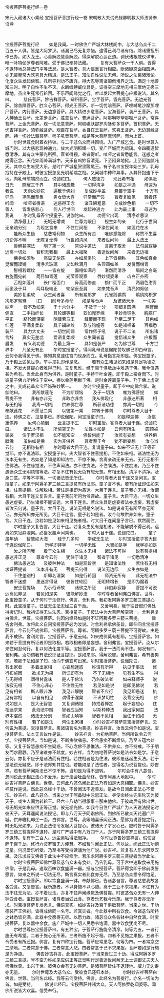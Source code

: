 宝授菩萨菩提行经一卷


宋元入藏诸大小乘经
宝授菩萨菩提行经一卷
宋朝散大夫试光禄卿明教大师法贤奉诏译


　　

宝授菩萨菩提行经
　　如是我闻。一时佛住广严城大林楼阁中。与大苾刍众千二百五十人俱。皆是大阿罗汉。诸漏已尽无复烦恼。逮得己利尽诸有结。除诸重担所作已办。如大龙王。心善解脱慧善解脱。得深解脱心达正道。调伏诸根威仪详审。唯一补特伽罗尊者阿难。受于佛记奉持法藏。
　　复有大菩萨众一千人俱。皆得不退转地总持法门平等法忍。是大智者。具大信重言行相应。断诸疑惑面相圆满。亦无颦蹙常大欢喜具大精进。是法王子。知法自性说法无倦。所说之法离诸戏论。化度众生发起佛智。凡所导利功不唐弃。得大忍辱离诸颠倒境界之法。满足十地善知三时。明了自性不生不灭。永断缠缚威仪具足。证得空三摩地无相三摩地无愿三摩地。虽出生死常行轮回。不乐声闻缘觉之行。唯以发起大菩提心应根说法。其名曰。
　　慈氏菩萨。妙吉祥菩萨。辩积菩萨。宝手菩萨。香光菩萨。无边光菩萨。除盖障菩萨。胜义心菩萨。得光王菩萨。断一切忧暗菩萨。萨哩嚩尾沙摩那哩尸菩萨。内行菩萨。无边意菩萨。具大精进步意菩萨。宝海菩萨。装严王菩萨。具大神通王菩萨。无差步菩萨。胜意菩萨。普满菩萨。阿那嚩啰拏那哩尸菩萨。常喜菩萨。上金光菩萨。观一切法意菩萨。阿秫巘驮那罗拘酥弥多菩萨。首积菩萨。无忧吉祥菩萨。须弥藏菩萨。观自在菩萨。香自在王菩萨。欢喜王菩萨。无边慧藏菩萨。持一切妙法藏菩萨。师子吼音菩萨。如是等大菩萨摩诃萨。而为上首。
　　尔时世尊食时着衣持钵。与二千苾刍众而共围绕。入广严城乞食。是时世尊入城门时。以大慈悲现神通力。放大光明照耀一切。变广严城而为琉璃。令四衢道皆悉清净。其有众生蒙光所照。盲者得视。聋者得听。喑哑之者皆悉能言。迷惑之者咸得正念。天花如雨降满城中。天乐自呜妙音清亮。下至阿鼻地狱。上至阿迦腻吒天。其中众生唯受大乐。是时广严城星贺里蹉尾王。有子名曰宝授年始三岁。乳母抱持在于殿上。时彼宝授忽见光明希瑞之相。又闻城中种种异事。从其怀抱速下于地。向乳母前端然而立。说伽陀曰。
　　何人威德力　　现此希有相
　　如俱胝日光　　照耀三千界
　　其中诸恶趣　　一切得清净
　　如是之神通　　母速为我说
　　天雨众妙花　　遍散于佛刹
　　复成妙伞盖　　悬覆于空中
　　十方有异鸟　　翔鸣而萃集
　　男女皆大喜　　异常而严饰
　　盲者复瞻见　　聋者还听闻
　　喑哑者得语　　迷惑得正念
　　诸丑陋粗恶　　变成妙色相
　　一切不善人　　皆发慈悲心
　　何人行世间　　发起神通力
　　此为最上事　　母速为我说
　　尔时乳母答宝授童子。说伽陀曰。
　　功德宝出现　　清净难思议
　　清净最上行　　无垢无增减
　　世尊为眼目　　视生如的亲
　　化行于世间　　无亲疏分别
　　为现乞食来　　不住世间相
　　不染世间法　　如莲花在水
　　能断众生疑　　慈悲常利物
　　众生所有苦　　唯佛悉能除
　　称赞不生喜　　讥谤亦不嗔
　　无障复无碍　　行世如清风
　　来者世间师　　最上大法王
　　善解甚深法　　明了第一义
　　常说中道法　　言离于取舍
　　法句最寂静　　远离一切处
　　智积无我相　　最上大福聚
　　善逝世间解　　来者无边相
　　佛身如须弥　　高显无伦匹
　　亦如尼俱陀　　上下皆相称
　　其色如真金　　晃耀而璨镧
　　清净若玻璃　　又如秋满月
　　头顶圆如盖　　发鬒而绀青
　　髻相若螺纹　　一一皆右旋
　　面相如满月　　湛然而清净
　　眉间之白毫　　右旋而宛转
　　两目如青莲　　光莹善观察
　　唇妙频婆果　　齿白正齐密
　　舌相如莲叶　　长广覆面门
　　鼻高而修直　　额广而平正
　　两眉色绀青　　延袤及于耳
　　两耳极端正　　轮朵垂至肩
　　如来梵音声　　清亮如频伽
　　美妙复柔软　　众生闻者喜
　　所有紧那罗　　孔雀鹅鹦鹉
　　鸲鹆拘枳罗　　拘那罗鸳鸯
　　[口　　爾]母多命命　　如是等音声
　　及彼诸天乐　　一切美妙声
　　皆不及如来　　于十六分中
　　不及于一分　　项细复圆满
　　两臂而佣直　　二手指纤长
　　具轮螺等相　　软如兜罗绵
　　甲妙赤铜色　　胸臆广平正
　　脐轮而深密　　阴藏若马王
　　藏覆而不现　　乃至二足下
　　其色如红莲　　平满复柔软
　　具千辐轮纹　　及与钩幢等
　　如是诸相备　　百福悉装严
　　具力大丈夫　　一切世间师
　　常作师子吼　　说于不二法
　　所出诸言辞　　真实无差忒
　　爱语复柔顺　　众生闻者喜
　　觉悟诸众生　　应根而启发
　　有义利功德　　为最上第一
　　具如是装严　　名为佛世尊
　　十方世界中　　凡圣无有比
　　尔时宝授童子。得闻乳母说是伽陀赞叹佛已即白母言。云何令我得见于佛。佛知其意速往宫门现身而立。乳母指言斯即是。佛宝授童子。乃于殿上遥见世尊。举手顶礼即作是念。
　　若有众生睹见如来如是具足功德之相。不发大菩提心者难得己利。又复思惟。经于百千俱胝劫中难遇于佛。我今值遇甚为希有。当舍此身而为供养。是时童子。手持千叶金莲。即于殿上投身而下。时彼童子佛力所持住于空中。捧以金莲用献于佛。是时金莲离童子手。乃于佛上虚空之中。变成花盖众宝严饰殊妙第一。
　　尔时宝授童子。即于空中向佛合掌。说伽陀曰。
　　我所献莲花　　不为断烦恼
　　及于一切法　　唯为佛菩提
　　如菩提不生　　非有亦非无
　　非取亦非舍　　我从佛现化
　　非愚迷所著　　相与无相等
　　我离一切相　　供养佛世尊
　　所获诸功德　　亦离一切相
　　今奉献此花　　不愿证二乘
　　以彼第一乘　　常转于佛刹
　　尔时尊者大目干连。侍佛之右。见是事已。即说伽陀。问宝授童子曰。
　　如是释迦佛　　汝信重供养
　　汝何心颠倒　　云菩提不生
　　尔时宝授。答尊者大目干连。说伽陀曰。
　　诸法本不生　　所施空无为
　　法性本如是　　云何有所生
　　圆顶被袈裟　　住于罗汉相
　　如不能知空　　佛智何能了
　　汝若有妄想　　供养俱胝佛
　　虽供如是佛　　实为非供养
　　尊者至于今　　犹不断妄想
　　汝心当云何　　无相称有相
　　尔时尊者大目干连。复谓童子曰。如来不证无上正等正觉耶。亦不说法耶。宝授童子曰。夫大智者不住菩提相。不住如来相。诸法性无为法本无有生。若如是了知是即知法性。不惊不怖。舍离亲疏无来无去。无行无相不住佛法。不住缘觉法。不住声闻法。亦不住贪法。不住嗔法。不住痴法。乃至不住愚迷众生无明烦恼等法。亦复不住有色无色有想无想。有相无相。清净不清净。及身口意。平等不平等。一切诸法皆无所住。
　　尔时尊者大目干连又复问言。宝授童子。如来于阿耨多罗三藐三菩提莫有所证耶。童子言不也。若有所证即住如来相。住菩提相。住解脱相。若住是相即为愚迷。大目干连言。童子我亦无相。汝谓有相。大目干连又复告言。童子我前所问为俗谛故。童子言。大目干连。一切众生愚迷虚妄。乃生诸根不能调适。大目干连言。若众生具足虚妄者法亦虚妄。若虚妄者汝云何说。童子言。大目干连。说法无相是名说法。如是说者无有所至亦无所证。亦无所知亦无所见。大目干连言。童子若如是者。汝今何故供养如来。童子言。大目干连。汝若如是见如来相见施者相。时大目干连闻童子言已。默然而住。
　　尔时童子又复告言。大目干连。若复众生见有是相者。不能解脱不得己利。远离如来寂静涅槃。必当发趣声闻乘也。
　　尔时大目干连。说伽陀曰。
　　童子虽年幼　　智慧如大海
　　经于几多时　　学成无生法
　　尔时宝授童子答大目干连说伽陀曰。
　　所学即非学　　一切学无性
　　大智如是学　　我学亦如是
　　汝之所问我　　着于众生相
　　众生本无相　　诸法不可得
　　说有菩提相　　愚迷非正见
　　尊者今云何　　犹住于诸见
　　智者于诸见　　一切悉清净
　　佛法愚迷法　　及彼种种法
　　如是观皆空　　是知诸法性
　　若住有无相　　求证菩提者
　　法本非有无　　菩提云何得
　　说法无边际　　众生亦如是
　　不住差别相　　斯即名涅槃
　　如是行轮回　　师资无所有
　　此无相法中　　智者不迷惑
　　愚迷言得证　　彼皆住轮回
　　无明转增长　　是即为魔着
　　安坐菩提场　　为示俗谛故
　　诸佛之所证　　非俗非寂静
　　菩提不可说　　远离见非见
　　若见如是实　　彼能解妙法
　　尔时尊者舍利弗白佛言。世尊。此宝授童子。从于何时于法修行。佛言。舍利弗。我初发阿耨多罗三藐三菩提心时。此宝授童子。已证无生法忍经三百千劫。
　　又舍利弗。我于往昔燃灯佛处得授记时。我初证得无生法忍。宝授童子。于彼法中为大菩萨解空第一。舍利弗复白佛言。世尊。宝授菩萨。何因何缘经如是时不证阿耨多罗三藐三菩提。
　　佛告舍利弗。汝将此义自问宝授菩萨必为汝说。时舍利弗承佛圣旨。即伸问言宝授菩萨言。今云何不成佛耶。宝授菩萨言。尊者。阿耨多罗三藐三菩提不可得故。由是我不成佛。舍利弗言。宝授菩萨。于意云何。如来成佛莫有相耶。宝授菩萨言。如来若于菩提有所证者即是取相。若取相者即是妄想。舍利弗言。宝授菩萨。汝从尔来住何忍何行。复以何法化度平等。宝授菩萨言。我于一法而尚不住。何况有四。舍利弗。汝勿谓我有法说耶证菩提耶。是如来耶。得解脱耶。舍利弗言。希有善男子。若能于法如是了知。汝向于佛宜可出家。尔时宝授菩萨。说伽陀曰。
　　诸有出家者　　多着出家相
　　心妄想迷惑　　称谓有所得
　　执见于事法　　修行布施因
　　欲求无为果　　所证即有为
　　不了无相地　　见有生不生
　　得与无得相　　谓得甘露味
　　是人于佛法　　乃名破法者
　　如来释师子　　说法寂无相
　　不住心非心　　不住性无性
　　若见如是说　　是即见佛说
　　若见有相者　　斯人眼非净
　　我见非解脱　　智者不应行
　　我见即愚迷　　执见有常相
　　以自有相见　　谓得于涅槃
　　不识梦幻性　　及背空无相
　　佛说如是人　　是大无智慧
　　又复调诸根　　持戒着禅定
　　起于妄想心　　住相迷求果
　　此则法中贼　　智者应当知
　　以斯种种法　　我出家何益
　　法界本湛然　　诸法无分别
　　譬如山响等　　智者不见相
　　当住于如如　　无别有性相
　　若了如是法　　何住出家相
　　尔时妙吉祥菩萨告宝授菩萨言。云何说为菩提。宝授菩萨言。离诸语言名为菩提。妙吉祥言。汝当云何作如是说。宝授菩萨言。法本无言故作是说。
　　妙吉祥言。为初地菩萨。当何所说令云何学。宝授菩萨言。当如是说。不断贪欲嗔恚。不舍愚痴不断烦恼。乃至五蕴六处等。又复于智慧愚痴不生疑惑。不心念佛不思惟法。不供养众。亦不持戒。不于朋友而求寂静。乃至诸难亦不越度。妙吉祥。当为初地菩萨说如是法令如是学。于意云何。亦复不应于是诸法而有住相。若住相者是为住法。彼即愚迷起生灭法。若于是法说无疑惑。即于法界知其性也。若能如是了法性者。是得名为说菩提也。妙吉祥。若有菩萨闻斯法已不惊不怖。当知是为得不退转。
　　尔时会中有八苾刍。忽闻说此无相正法心不爱乐。出于法会吐血命终。皆堕阿鼻大地狱中。
　　尔时妙吉祥菩萨白佛言。世尊。云何此八苾刍闻此正法乃有如是大恶相耶。佛言。妙吉祥莫作是说。然此苾刍经十千劫。不曾闻法不近善友。是故今日闻此正法心不爱乐。妙吉祥。此八苾刍。当来之世于阿鼻狱中忽思正法。寻便命终生兜率陀天为彼天子。或生人间为转轮王。经六十八劫当得承事十那由他佛。于彼劫后有佛出世。号无垢光如来应供正等正觉。彼无垢光佛。如我今日住广严城广为人天说法授记时彼天子。天耳遥闻说法授记。即与八万天子同诣佛所。到佛所已散众天花遍广严城。供养瞻礼却坐一面。白佛言。世尊。我等随喜乐闻正法。愿佛为说菩提之行。时无垢光如来。为说正法便令发起大菩提心。彼诸天子才发心已。应时皆于阿耨多罗三藐三菩提得不退转。是时广严城中有八万四千人。亦于阿耨多罗三藐三菩提得不退转。复有千二百人。远尘离垢得法眼净。
　　尔时世尊告妙吉祥言。假使菩萨于百千劫。修行六波罗蜜无方便慧。不如暂时闻此正法。何以故。闻此正法功德无量。何况爱乐听受。乃至书写受持读诵为他广说。妙吉祥。若复有人乐求阿罗汉果。及乐求辟支佛者于此法中不应修学。若乐求阿耨多罗三藐三菩提者当学此法。
　　尔时宝授菩萨知佛世尊及苾刍众未有食处。乃告乳母。可于宫中速取食来用施佛僧。于是乳母。速取百味饮食盛满一器。授与宝授菩萨。菩萨得食即于佛前发誓愿言。如来之所说一切法无尽。斯言真实者此食亦无尽。乃至苾刍众悉令得饱足。
　　尔时宝授菩萨。即以饮食盛满一钵。奉献佛已。告诸苾刍言。尊者慈愍我故各各受食。又复告言。我所施者。不以身施不以心施。离于三业不求福果。不住有为法不住无为法。亦不着世法。亦复不住声闻缘觉及佛菩提。时彼苾刍众无有一人伸钵受食者。宝授菩萨言。诸尊者当受此食。尊者乐乞我今乐施。我于尊者亦无所求。时宝授菩萨复发愿言。佛语真实。如妙吉祥及百千俱胝菩萨。当来之世。于功德装严王佛刹。皆得成佛同一名号。若真实者。今此器中所有饮食。令诸苾刍所持之钵悉皆充满。此器中食愿得无尽。以愿力故。诸苾刍众各各钵中自然食满。时宝授菩萨。复以器中余食。施广严城中一切人民悉令饱满。器中饮食犹尚不尽。
　　尔时世尊告宝授菩萨曰。有五种宝。于菩萨行施能令清净。何等为五。一者行施无有希望。二者于施心无所著。三者所施不起于相。四者不见施之果报。五者不令受者有所还报。佛言。复有四种宝行施。菩萨应常思念。何等为四。一者常念空三摩地。二者常念于佛。三者常念大悲。四者常念于己不求果报。菩萨若如是行施是为净施。
　　佛告妙吉祥言。此宝授菩萨。于当来世过三十劫。得成阿耨多罗三藐三菩提。号不空力称如来应供正等正觉明行足善逝世间解无上士调御丈夫天人师佛世尊。出兴于世。彼佛众会有无边菩萨。是诸菩萨皆住不退转地。威力无边寿亦无量。
　　尔时世尊及大苾刍众。受彼食已还归本处。
　　尔时妙吉祥菩萨白佛言。世尊。当何名此经。我等云何受持。佛言。此经名为菩提行。亦名一切法为首。如是受持。
　　佛说此经已。宝授菩萨并诸大众。天人阿修罗乾闼婆等。闻佛所说皆大欢喜。信受奉行。


